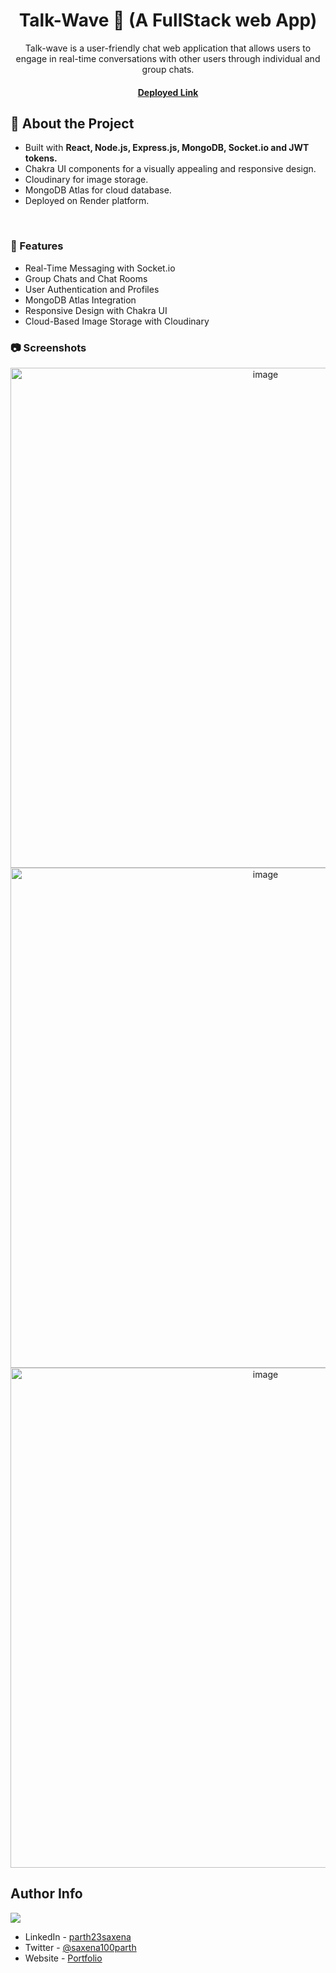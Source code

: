 <div align='center'>
  
<h1>Talk-Wave 🌊 (A  FullStack web App)</h1>

<p>Talk-wave is a user-friendly chat web application that allows users to engage in real-time conversations with other users through individual and group chats.</p>

<h4> <a href=https://talk-wave-by-parth.onrender.com/>Deployed Link</a> <span> 

</div>

## :star2: About the Project

<ul>
  <li>Built with <strong > React, Node.js, Express.js, MongoDB, Socket.io and JWT tokens. </strong></li>
   <li>Chakra UI components for a visually appealing and responsive design.</li>
   <li>Cloudinary for image storage.</li>
   <li>MongoDB Atlas for cloud database.</li>
   <li>Deployed on Render platform.</li>
</ul>
<br>

### :dart: Features

<ul>
  <li>Real-Time Messaging with Socket.io</li>
  <li> Group Chats and Chat Rooms</li>
  <li> User Authentication and Profiles</li>
  <li> MongoDB Atlas Integration</li>
  <li> Responsive Design with Chakra UI</li>
  <li> Cloud-Based Image Storage with Cloudinary</li>
</ul>


### :camera: Screenshots
<div align="center"> <a href="https://talk-wave-by-parth.onrender.com/"><img src="https://github.com/jamesqquick/read-me-template/assets/87128985/20eaf573-a10a-4158-abe1-419d80ace12d" alt='image' width='800'/></a> </div>
<div align="center"> <a href="https://talk-wave-by-parth.onrender.com/"><img src="https://github.com/jamesqquick/read-me-template/assets/87128985/d36d721f-b218-4bc7-90be-639f7483b0e8" alt='image' width='800'/></a> </div>
<div align="center"> <a href="https://talk-wave-by-parth.onrender.com/"><img src="https://github.com/jamesqquick/read-me-template/assets/87128985/3323fe32-e79d-438d-adb5-6aab2bdc204a" alt='image' width='800'/></a> </div>

## Author Info

<a href="https://github.com/saxena100parth/Talk-Wave/graphs/contributors"> <img src="https://contrib.rocks/image?repo=Louis3797/awesome-readme-template" /> </a>

- LinkedIn - [parth23saxena](https://www.linkedin.com/in/parth23saxena/)
- Twitter - [@saxena100parth](https://twitter.com/saxena100parth)
- Website - [Portfolio](https://saxena100parth.github.io/Portfolio/index.html)
